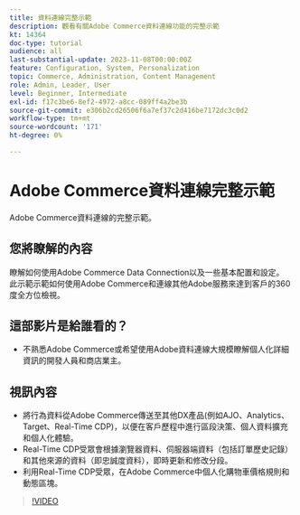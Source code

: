 ```yaml
---
title: 資料連線完整示範
description: 觀看有關Adobe Commerce資料連線功能的完整示範
kt: 14364
doc-type: tutorial
audience: all
last-substantial-update: 2023-11-08T00:00:00Z
feature: Configuration, System, Personalization
topic: Commerce, Administration, Content Management
role: Admin, Leader, User
level: Beginner, Intermediate
exl-id: f17c3be6-8ef2-4972-a8cc-089ff4a2be3b
source-git-commit: e306b2cd26506f6a7ef37c2d416be7172dc3c0d2
workflow-type: tm+mt
source-wordcount: '171'
ht-degree: 0%

---
```


# Adobe Commerce資料連線完整示範

Adobe Commerce資料連線的完整示範。

## 您將瞭解的內容

瞭解如何使用Adobe Commerce Data Connection以及一些基本配置和設定。 此示範示範如何使用Adobe Commerce和連線其他Adobe服務來達到客戶的360度全方位檢視。

## 這部影片是給誰看的？

* 不熟悉Adobe Commerce或希望使用Adobe資料連線大規模瞭解個人化詳細資訊的開發人員和商店業主。

## 視訊內容

* 將行為資料從Adobe Commerce傳送至其他DX產品(例如AJO、Analytics、Target、Real-Time CDP)，以便在客戶歷程中進行區段決策、個人資料擴充和個人化體驗。
* Real-Time CDP受眾會根據瀏覽器資料、伺服器端資料（包括訂單歷史記錄）和其他來源的資料（即忠誠度資料），即時更新和修改分段。
* 利用Real-Time CDP受眾，在Adobe Commerce中個人化購物車價格規則和動態區塊。

>[!VIDEO](https://video.tv.adobe.com/v/3453829?learn=on&captions=chi_hant)
